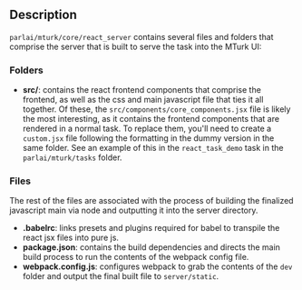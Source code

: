 ## Description

`parlai/mturk/core/react_server` contains several files and folders that comprise the server that is built to serve the task into the MTurk UI:

### Folders

- **src/**: contains the react frontend components that comprise the frontend, as well as the css and main javascript file that ties it all together. Of these, the `src/components/core_components.jsx` file is likely the most interesting, as it contains the frontend components that are rendered in a normal task. To replace them, you'll need to create a `custom.jsx` file following the formatting in the dummy version in the same folder. See an example of this in the `react_task_demo` task in the `parlai/mturk/tasks` folder.


### Files

The rest of the files are associated with the process of building the finalized javascript main via node and outputting it into the server directory.

- **.babelrc**: links presets and plugins required for babel to transpile the react jsx files into pure js.
- **package.json**: contains the build dependencies and directs the main build process to run the contents of the webpack config file.
- **webpack.config.js**: configures webpack to grab the contents of the `dev` folder and output the final built file to `server/static`.
